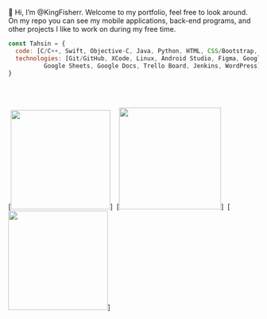 👋 Hi, I’m @KingFisherr. Welcome to my portfolio, feel free to look around. On my repo you can see my mobile applications, back-end programs, and other projects I like to work on during my free time. 
<br/>
```javascript
const Tahsin = {
  code: [C/C++, Swift, Objective-C, Java, Python, HTML, CSS/Bootstrap, JavaScript, JSON, SQL],
  technologies: [Git/GitHub, XCode, Linux, Android Studio, Figma, Google Slides, 
          Google Sheets, Google Docs, Trello Board, Jenkins, WordPress]
}
```

<br/>

<!-- <img src='https://i.imgur.com/wPpdvLq.gif' title='Video Walkthrough' width='200' alt='Video Walkthrough' />
<img src='https://i.imgur.com/aIUFxgA.gif' title='Video Walkthrough' width='205' alt='Video Walkthrough' />

<img src='https://i.imgur.com/8SpkZF3.gif' title='Video Walkthrough' width='205' alt='Video Walkthrough' /> -->
<br/>

[<img width=200px src="https://i.imgur.com/wPpdvLq.gif">]&nbsp;
[<img width=205px src="https://i.imgur.com/2o105cM.gif">]&nbsp;
[<img width=200px src="https://i.imgur.com/8SpkZF3.gif">]&nbsp;
